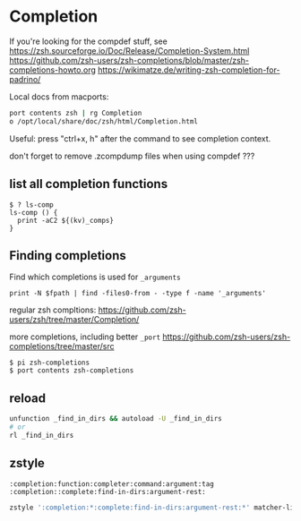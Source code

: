 # Completion

If you're looking for the compdef stuff, see
https://zsh.sourceforge.io/Doc/Release/Completion-System.html
https://github.com/zsh-users/zsh-completions/blob/master/zsh-completions-howto.org
https://wikimatze.de/writing-zsh-completion-for-padrino/

Local docs from macports:

```sh
port contents zsh | rg Completion
o /opt/local/share/doc/zsh/html/Completion.html
```

Useful: press "ctrl+x, h" after the command to see completion context.

don't forget to remove .zcompdump files when using compdef ???


## list all completion functions

```console
$ ? ls-comp
ls-comp () {
  print -aC2 ${(kv)_comps}
}
```

## Finding completions


Find which completions is used for `_arguments`
```
print -N $fpath | find -files0-from - -type f -name '_arguments'
```


regular zsh compltions:
https://github.com/zsh-users/zsh/tree/master/Completion/

more completions, including better `_port`
https://github.com/zsh-users/zsh-completions/tree/master/src


```console
$ pi zsh-completions
$ port contents zsh-completions
```

## reload

```sh
unfunction _find_in_dirs && autoload -U _find_in_dirs
# or
rl _find_in_dirs
```

## zstyle

`:completion:function:completer:command:argument:tag`
`:completion::complete:find-in-dirs:argument-rest:`

```sh
zstyle ':completion:*:complete:find-in-dirs:argument-rest:*' matcher-list 'm:{a-zA-Z}={A-Za-z}'

```
